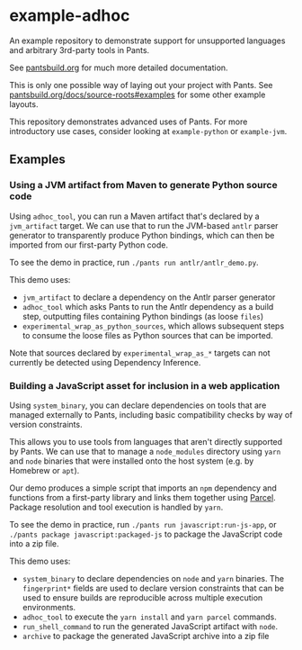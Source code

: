 # example-adhoc
An example repository to demonstrate support for unsupported languages and arbitrary 3rd-party tools in Pants.

See [pantsbuild.org](https://www.pantsbuild.org/docs) for much more detailed documentation.

This is only one possible way of laying out your project with Pants. See 
[pantsbuild.org/docs/source-roots#examples](https://www.pantsbuild.org/docs/source-roots#examples) for some other
example layouts.

This repository demonstrates advanced uses of Pants. For more introductory use cases, consider looking at `example-python` or `example-jvm`.

## Examples

### Using a JVM artifact from Maven to generate Python source code

Using `adhoc_tool`, you can run a Maven artifact that's declared by a `jvm_artifact` target. We can use that to run the JVM-based `antlr` parser generator to transparently produce Python bindings, which can then be imported from our first-party Python code.

To see the demo in practice, run `./pants run antlr/antlr_demo.py`.

This demo uses:

* `jvm_artifact` to declare a dependency on the Antlr parser generator
* `adhoc_tool` which asks Pants to run the Antlr dependency as a build step, outputting files containing Python bindings (as loose `files`)
* `experimental_wrap_as_python_sources`, which allows subsequent steps to consume the loose files as Python sources that can be imported.

Note that sources declared by `experimental_wrap_as_*` targets can not currently be detected using Dependency Inference.


### Building a JavaScript asset for inclusion in a web application

Using `system_binary`, you can declare dependencies on tools that are managed externally to Pants, including basic compatibility checks by way of version constraints.

This allows you to use tools from languages that aren't directly supported by Pants. We can use that to manage a `node_modules` directory using `yarn` and `node` binaries that were installed onto the host system (e.g. by Homebrew or `apt`).

Our demo produces a simple script that imports an `npm` dependency and functions from a first-party library and links them together using [Parcel](https://parceljs.org/). Package resolution and tool execution is handled by `yarn`.

To see the demo in practice, run `./pants run javascript:run-js-app`, or `./pants package javascript:packaged-js` to package the JavaScript code into a zip file.

This demo uses:

* `system_binary` to declare dependencies on `node` and `yarn` binaries. The `fingerprint*` fields are used to declare version constraints that can be used to ensure builds are reproducible across multiple execution environments.
* `adhoc_tool` to execute the `yarn install` and `yarn parcel` commands.
* `run_shell_command` to run the generated JavaScript artifact with `node`.
* `archive` to package the generated JavaScript archive into a zip file
